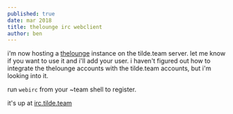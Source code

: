 ```yaml
---
published: true
date: mar 2018
title: thelounge irc webclient
author: ben
---
```


i'm now hosting a [thelounge](https://thelounge.chat) instance on the tilde.team server. let me know if you want to use it and i'll add your user. i haven't figured out how to integrate the thelounge accounts with the tilde.team accounts, but i'm looking into it.

run `webirc` from your ~team shell to register.

it's up at [irc.tilde.team](https://irc.tilde.team)
